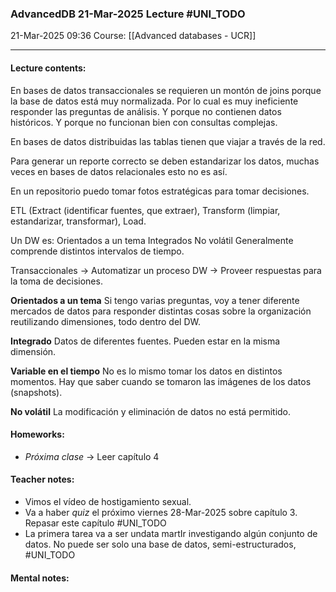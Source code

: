 ### AdvancedDB 21-Mar-2025 Lecture #UNI_TODO 

21-Mar-2025 09:36
Course: [[Advanced databases - UCR]]
___
#### Lecture contents:
En bases de datos transaccionales se requieren un montón de joins porque la base de datos está muy normalizada. Por lo cual es muy ineficiente responder las preguntas de análisis. Y porque no contienen datos históricos. Y porque no funcionan bien con consultas complejas.

En bases de datos distribuidas las tablas tienen que viajar a través de la red.

Para generar un reporte correcto se deben estandarizar los datos, muchas veces en bases de datos relacionales esto no es así.

En un repositorio puedo tomar fotos estratégicas para tomar decisiones.

ETL (Extract (identificar fuentes, que extraer), Transform (limpiar, estandarizar, transformar), Load.

Un DW es:
	Orientados a un tema
	Integrados
	No volátil
	Generalmente comprende distintos intervalos de tiempo.

Transaccionales -> Automatizar un proceso
DW -> Proveer respuestas para la toma de decisiones.

**Orientados a un tema**
Si tengo varias preguntas, voy a tener diferente mercados de datos para responder distintas cosas sobre la organización reutilizando dimensiones, todo dentro del DW.

**Integrado**
Datos de diferentes fuentes. Pueden estar en la misma dimensión.

**Variable en el tiempo**
No es lo mismo tomar los datos en distintos momentos. Hay que saber cuando se tomaron las imágenes de los datos (snapshots).

**No volátil**
La modificación y eliminación de datos no está permitido.
#### Homeworks:
- _Próxima clase_ -> Leer capítulo 4

#### Teacher notes:
- Vimos el vídeo de hostigamiento sexual.
- Va a haber _quiz_ el próximo viernes 28-Mar-2025 sobre capítulo 3. Repasar este capítulo #UNI_TODO 
- La primera tarea va a ser undata martIr investigando algún conjunto de datos. No puede ser solo una base de datos, semi-estructurados,  #UNI_TODO 

#### Mental notes:
